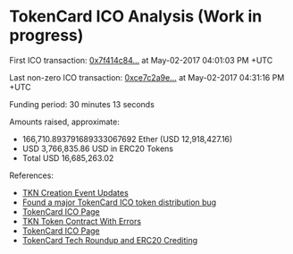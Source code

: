 # TokenCard ICO Analysis (Work in progress)

First ICO transaction: [0x7f414c84...](https://etherscan.io/tx/0x7f414c849a74122219a040115d6beab782c7bfefe5ccd66624eb23619aaa0eb5) at May-02-2017 04:01:03 PM +UTC

Last non-zero ICO transaction: [0xce7c2a9e...](https://etherscan.io/tx/0xce7c2a9ee12480ced78d4ec940fc8776a872d6455e6acf62de8cbd3b0dd175f6) at May-02-2017 04:31:16 PM +UTC

Funding period: 30 minutes 13 seconds

Amounts raised, approximate:

* 166,710.893791689333067692 Ether (USD 12,918,427.16)
* USD 3,766,835.86 USD in ERC20 Tokens
* Total USD 16,685,263.02

References:

* [TKN Creation Event Updates](https://medium.com/@MonolithStudio/tkn-creation-event-updates-d1390fccf557)
* [Found a major TokenCard ICO token distribution bug](https://www.reddit.com/r/ethtrader/comments/68xui9/found_a_major_tokencard_ico_token_distribution_bug/)
* [TokenCard ICO Page](http://tokencard.io)
* [TKN Token Contract With Errors](https://etherscan.io/address/0x65b9d9b96bcce0b89d807413e4703d2c7451593a)
* [TokenCard ICO Page](https://etherscan.io/address/0x49edf201c1e139282643d5e7c6fb0c7219ad1db7)
* [TokenCard Tech Roundup and ERC20 Crediting](http://vessenes.com/tokencard-tech-roundup-and-erc20-crediting/)